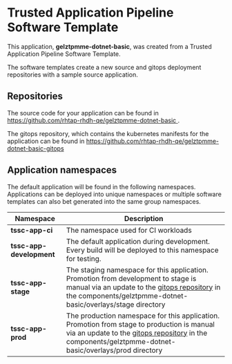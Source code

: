 # Trusted Application Pipeline Software Template

This application, **gelztpmme-dotnet-basic**, was created from a Trusted Application Pipeline Software Template.

The software templates create a new source and gitops deployment repositories with a sample source application. 

## Repositories

The source code for your application can be found in [https://github.com/rhtap-rhdh-qe/gelztpmme-dotnet-basic ](https://github.com/rhtap-rhdh-qe/gelztpmme-dotnet-basic ).
 
The gitops repository, which contains the kubernetes manifests for the application can be found in 
[https://github.com/rhtap-rhdh-qe/gelztpmme-dotnet-basic-gitops ](https://github.com/rhtap-rhdh-qe/gelztpmme-dotnet-basic-gitops ) 

## Application namespaces 

The default application will be found in the following namespaces. Applications can be deployed into unique namespaces or multiple software templates can also bet generated into the same group namespaces.  

|  Namespace   |  Description   |  
| -------- | -------- |
| **tssc-app-ci** | The namespace used for CI workloads |
| **tssc-app-development** | The default application during development. Every build will be deployed to this namespace for testing. |
| **tssc-app-stage** | The staging namespace for this application. Promotion from development to stage is manual via an update to the [gitops repository](https://github.com/rhtap-rhdh-qe/gelztpmme-dotnet-basic-gitops ) in the components/gelztpmme-dotnet-basic/overlays/stage directory |
| **tssc-app-prod** | The production namespace for this application. Promotion from stage to production is manual via an update to the [gitops repository](https://github.com/rhtap-rhdh-qe/gelztpmme-dotnet-basic-gitops ) in the components/gelztpmme-dotnet-basic/overlays/prod directory |
